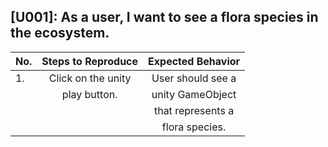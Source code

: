 ## [U001]: As a user, I want to see a flora species in the ecosystem.

|No.  | Steps to Reproduce | Expected Behavior |  
| :-- | :----------------: | :---------------: | 
| 1.  | Click on the unity | User should see a |  
      |  play button.      | unity GameObject  | 
      |                    | that represents a | 
      |                    |  flora species.   | 
